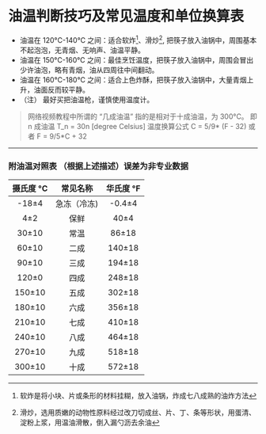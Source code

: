 # 油温判断技巧及常见温度和单位换算表

- 油温在 120&deg;C-140&deg;C 之间：适合软炸[^1]、滑炒[^2], 把筷子放入油锅中，周围基本不起泡泡，无青烟、无响声、油温平静。
- 油温在 150&deg;C-160&deg;C 之间：最佳烹饪温度，把筷子放入油锅中，周围会冒出少许油泡，略有青烟，油从四周往中间翻动。
- 油温在 160&deg;C-180&deg;C 之间：适合上色炸酥，把筷子放入油锅中，大量青烟上升，油面反而较平静。
- （注） 最好买把油温枪，谨慎使用温度计。

> 网络视频教程中所谓的 “几成油温” 指的是相对于十成油温，为 300&deg;C。
> 即 n 成油温 T_n = 30n [degree Celsius]
> 温度换算公式
> C = 5/9* (F - 32)
> 或者
> F = 9/5*C + 32

---

### 附油温对照表 （根据上述描述）误差为非专业数据

| 摄氏度 °C |  常见名称   | 华氏度 °F |
| :-------: | :---------: | :-------: |
|   -18±4   | 急冻（冷冻) |  -0.4±4   |
|    4±2    |    保鲜     |   40±4    |
|   30±10   |    常温     |   86±18   |
|   60±10   |    二成     |  140±18   |
|   90±10   |    三成     |  194±18   |
|   120±0   |    四成     |  248±18   |
|  150±10   |    五成     |  302±18   |
|  180±10   |    六成     |  356±18   |
|  210±10   |    七成     |  410±18   |
|  240±10   |    八成     |  464±18   |
|  270±10   |    九成     |  518±18   |
|  300±10   |    十成     |  572±18   |

[^1]: 软炸是将小块、片或条形的材料挂糊，放入油锅，炸成七八成熟的油炸方法
[^2]: 滑炒，选用质嫩的动物性原料经过改刀切成丝、片、丁、条等形状，用蛋清、淀粉上浆，用温油滑散，倒入漏勺沥去余油
